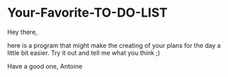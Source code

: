 # Your-Favorite-TO-DO-LIST

Hey there,

here is a program that might make the creating of your plans for the day a little bit easier. Try it out and tell me what you think ;)

Have a good one,
Antoine
